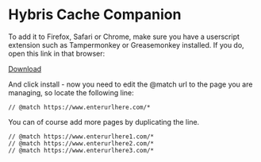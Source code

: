 # Hybris Cache Companion

To add it to Firefox, Safari or Chrome, make sure you have a userscript extension such as Tampermonkey or Greasemonkey installed. If you do, open this link in that browser:

[Download](https://github.com/FVSSlovenia/Hybris-Cache-Companion/raw/master/Cache%20Companion_v0.1.user.js)

And click install - now you need to edit the @match url to the page you are managing, so locate the following line:

`// @match https://www.enterurlhere.com/*`

You can of course add more pages by duplicating the line.
```
// @match https://www.enterurlhere1.com/*
// @match https://www.enterurlhere2.com/*
// @match https://www.enterurlhere3.com/*
```
